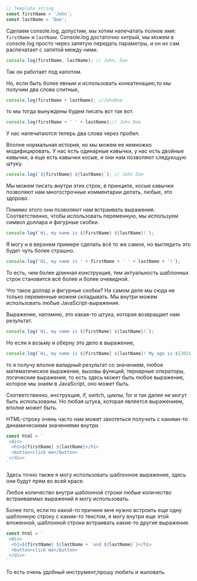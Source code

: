 ```js
// Template string
const firstName = 'John';
const lastName = 'Doe';
```
Сделаем console.log, допустим, мы хотим напечатать полное имя: `firstName` и `lastName`.
Console.log достаточно хитрый, мы можем в console.log просто через запятую передать параметры, и он их сам распечатает с запятой
между ними.
```js
console.log(firstName, lastName); // John, Doe
```
Так он работает под капотом.

Но, если быть более явным и использовать конкатенацию,то мы получим два слова слитные, 
```js
console.log(firstName + lastName); //JohnDoe
```
то мы тогда вынуждены будем писать вот так вот.
```js
console.log(firstName + ' ' + lastName);// John Doe
```
У нас напечатаются теперь два слова через пробел.

Вполне нормальная история, но мы можем ее немножко модифицировать. У нас есть одинарные кавычки, у нас есть двойные кавычки, а еще есть кавычки косые, и они нам позволяют следующую штуку.
```js
console.log(`${firstName} ${lastName}`); // John Doe
```
Мы можем писать внутри этих строк, в принципе, косые кавычки позволяют нам многострочные комментарии делать, любые, это здорово. 

Помимо этого они позволяют нам встраивать выражения. Соответственно, чтобы использовать переменную, мы используем символ доллара и фигурные скобки.
```js
console.log(`Hi, my name is ${firstName} ${lastName}!`);
```

Я могу и в верхнем примере сделать
всё то же самое, но выглядеть это будет
чуть более страшно.
```js
console.log('Hi, my name is ' + firstName + ' ' + lastName + '!');
```
То есть, чем более длинная конструкция,
тем актуальность шаблонных строк становится всё более и более очевидной.

Что такое доллар и фигурные скобки? На самом деле мы сюда не только переменные можем складывать. Мы внутри можем использовать
любые JavaScript-выражения. 

Выражение, напомню, это какая-то
штука, которая возвращает нам результат.
```js
console.log(`Hi, my name is ${firstName} ${lastName}!`);
```

Но если я возьму и оберну это дело в выражение, 
```js
console.log(`Hi, my name is ${firstName} ${lastName}! My age is ${2021 - 1985}`);
```
то я получу вполне валидный результат со значением, любое математическое выражение,
вызовы функций, тернарные операторы,
логические выражения, то есть здесь может быть любое выражение, которое мы знаем в JavaScript,
оно может быть. 

Соответственно, инструкция, if, switch, циклы, for и так далее не могут быть использованы. Но любая штука, которая является выражением, вполне может быть.

HTML-строку очень часто нам может захотеться получить с какими-то динамическими
значениями внутри.
```js
const html = `
 <div>
  <h1>${firstName} ${lastName}</h1>
  <button>click me</button>
 </div>
`
```
Здесь точно также я могу использовать шаблонное выражение, здесь они будут прям во всей красе.

Любое количество внутри шаблонной строки любые количество встраиваемых выражений
я могу использовать.

Более того, если по какой-то причине мне нужно встроить еще одну шаблонную строку с каким-то текстом, я могу внутри еще этой вложенной,
шаблонной строки встраивать какие-то другие выражения.
```js
const html = `
 <div>
  <h1>${firstName} ${lastName + `asd ${lastName}`}</h1>
  <button>click me</button>
 </div>
`
```
То есть очень удобный инструмент,прошу любить и жаловать.